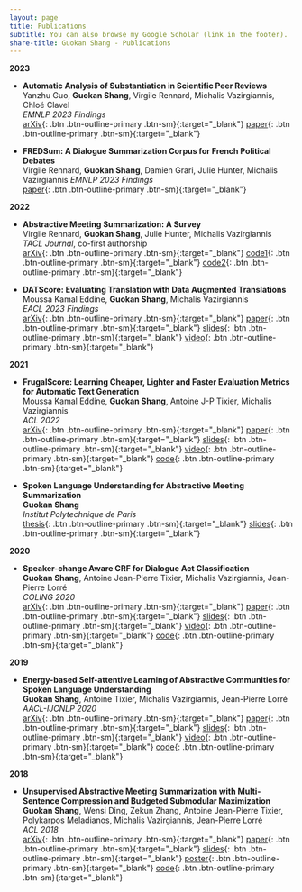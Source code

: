 ```yaml
---
layout: page
title: Publications
subtitle: You can also browse my Google Scholar (link in the footer).
share-title: Guokan Shang - Publications
---
```


**2023**

- **Automatic Analysis of Substantiation in Scientific Peer Reviews**  
  Yanzhu Guo, **Guokan Shang**, Virgile Rennard, Michalis Vazirgiannis, Chloé Clavel  
  *EMNLP 2023 Findings*  
  [arXiv](https://arxiv.org/abs/2311.11967){: .btn .btn-outline-primary .btn-sm}{:target="_blank"}
  [paper](https://aclanthology.org/2023.findings-emnlp.684/){: .btn .btn-outline-primary .btn-sm}{:target="_blank"}

- **FREDSum: A Dialogue Summarization Corpus for French Political Debates**  
  Virgile Rennard, **Guokan Shang**, Damien Grari, Julie Hunter, Michalis Vazirgiannis
  *EMNLP 2023 Findings*  
  [paper](https://aclanthology.org/2023.findings-emnlp.280/){: .btn .btn-outline-primary .btn-sm}{:target="_blank"}
  
**2022**

- **Abstractive Meeting Summarization: A Survey**  
  Virgile Rennard, **Guokan Shang**, Julie Hunter, Michalis Vazirgiannis  
  *TACL Journal*, co-first authorship  
  [arXiv](https://arxiv.org/abs/2208.04163){: .btn .btn-outline-primary .btn-sm}{:target="_blank"}
  [code1](https://github.com/guokan-shang/ami-and-icsi-corpora){: .btn .btn-outline-primary .btn-sm}{:target="_blank"}
  [code2](https://github.com/guokan-shang/elitr-minuting-corpus){: .btn .btn-outline-primary .btn-sm}{:target="_blank"}

- **DATScore: Evaluating Translation with Data Augmented Translations**  
  Moussa Kamal Eddine, **Guokan Shang**, Michalis Vazirgiannis  
  *EACL 2023 Findings*  
  [arXiv](https://arxiv.org/abs/2210.06576){: .btn .btn-outline-primary .btn-sm}{:target="_blank"}
  [paper](https://aclanthology.org/2023.findings-eacl.69/){: .btn .btn-outline-primary .btn-sm}{:target="_blank"}
  [slides](slides_DATScore_Evaluating_Translation_with_Data_Augmented_Translation.pdf){: .btn .btn-outline-primary .btn-sm}{:target="_blank"}
  [video](video_DATScore_Evaluating_Translation_with_Data_Augmented_Translation.mp4){: .btn .btn-outline-primary .btn-sm}{:target="_blank"}

**2021**

- **FrugalScore: Learning Cheaper, Lighter and Faster Evaluation Metrics for Automatic Text Generation**  
  Moussa Kamal Eddine, **Guokan Shang**, Antoine J-P Tixier, Michalis Vazirgiannis  
  *ACL 2022*  
  [arXiv](https://arxiv.org/abs/2110.08559){: .btn .btn-outline-primary .btn-sm}{:target="_blank"}
  [paper](https://aclanthology.org/2022.acl-long.93/){: .btn .btn-outline-primary .btn-sm}{:target="_blank"}
  [slides](slides_FrugalScore_Learning_Cheaper_Lighter_and_Faster_Evaluation_Metrics_for_Automatic_Text_Generation.pdf){: .btn .btn-outline-primary .btn-sm}{:target="_blank"}
  [video](https://aclanthology.org/2022.acl-long.93.mp4){: .btn .btn-outline-primary .btn-sm}{:target="_blank"}
  [code](https://github.com/moussaKam/FrugalScore){: .btn .btn-outline-primary .btn-sm}{:target="_blank"}

- **Spoken Language Understanding for Abstractive Meeting Summarization**  
  **Guokan Shang**  
  *Institut Polytechnique de Paris*  
  [thesis](https://theses.hal.science/tel-03169877/en){: .btn .btn-outline-primary .btn-sm}{:target="_blank"}
  [slides](slides_Spoken_Language_Understanding_for_Abstractive_Meeting_Summarization.pdf){: .btn .btn-outline-primary .btn-sm}{:target="_blank"}

**2020**

- **Speaker-change Aware CRF for Dialogue Act Classification**  
  **Guokan Shang**, Antoine Jean-Pierre Tixier, Michalis Vazirgiannis, Jean-Pierre Lorré  
  *COLING 2020*  
  [arXiv](https://arxiv.org/abs/2004.02913){: .btn .btn-outline-primary .btn-sm}{:target="_blank"}
  [paper](https://aclanthology.org/2020.coling-main.40/){: .btn .btn-outline-primary .btn-sm}{:target="_blank"}
  [slides](slides_Speaker_change_Aware_CRF_for_Dialogue_Act_Classification.pdf){: .btn .btn-outline-primary .btn-sm}{:target="_blank"}
  [video](https://underline.io/lecture/6194-speaker-change-aware-crf-for-dialogue-act-classification){: .btn .btn-outline-primary .btn-sm}{:target="_blank"}
  [code](https://bitbucket.org/guokan_shang/da-classification){: .btn .btn-outline-primary .btn-sm}{:target="_blank"}

**2019**

- **Energy-based Self-attentive Learning of Abstractive Communities for Spoken Language Understanding**  
  **Guokan Shang**, Antoine Tixier, Michalis Vazirgiannis, Jean-Pierre Lorré  
  *AACL-IJCNLP 2020*  
  [arXiv](https://arxiv.org/abs/1904.09491){: .btn .btn-outline-primary .btn-sm}{:target="_blank"}
  [paper](https://aclanthology.org/2020.aacl-main.34/){: .btn .btn-outline-primary .btn-sm}{:target="_blank"}
  [slides](slides_Energy_based_Self_attentive_Learning_of_Abstractive_Communities_for_Spoken_Language_Understanding.pdf){: .btn .btn-outline-primary .btn-sm}{:target="_blank"}
  [video](https://youtu.be/HxQ1o2cFvDk){: .btn .btn-outline-primary .btn-sm}{:target="_blank"}
  [code](https://bitbucket.org/guokan_shang/abscomm){: .btn .btn-outline-primary .btn-sm}{:target="_blank"}

**2018**

- **Unsupervised Abstractive Meeting Summarization with Multi-Sentence Compression and Budgeted Submodular Maximization**  
  **Guokan Shang**, Wensi Ding, Zekun Zhang, Antoine Jean-Pierre Tixier, Polykarpos Meladianos, Michalis Vazirgiannis, Jean-Pierre Lorré  
  *ACL 2018*  
  [arXiv](https://arxiv.org/abs/1805.05271){: .btn .btn-outline-primary .btn-sm}{:target="_blank"}
  [paper](https://aclanthology.org/P18-1062/){: .btn .btn-outline-primary .btn-sm}{:target="_blank"}
  [slides](slides_Unsupervised_Abstractive_Meeting_Summarization_with_Multi_Sentence_Compression_and_Budgeted_Submodular_Maximization.pdf
){: .btn .btn-outline-primary .btn-sm}{:target="_blank"}
  [poster](https://aclanthology.org/attachments/P18-1062.Poster.pdf){: .btn .btn-outline-primary .btn-sm}{:target="_blank"}
  [code](https://bitbucket.org/dascim/acl2018_abssumm){: .btn .btn-outline-primary .btn-sm}{:target="_blank"}
  
